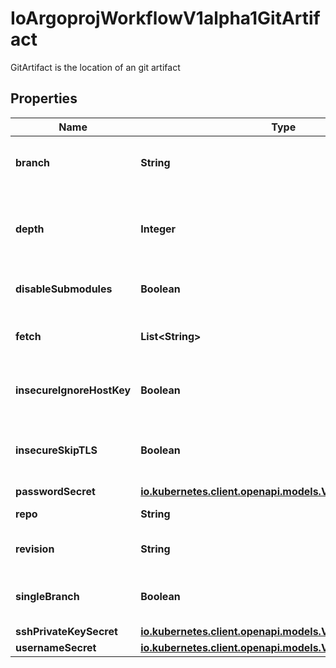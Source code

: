 

# IoArgoprojWorkflowV1alpha1GitArtifact

GitArtifact is the location of an git artifact

## Properties

Name | Type | Description | Notes
------------ | ------------- | ------------- | -------------
**branch** | **String** | Branch is the branch to fetch when &#x60;SingleBranch&#x60; is enabled |  [optional]
**depth** | **Integer** | Depth specifies clones/fetches should be shallow and include the given number of commits from the branch tip |  [optional]
**disableSubmodules** | **Boolean** | DisableSubmodules disables submodules during git clone |  [optional]
**fetch** | **List&lt;String&gt;** | Fetch specifies a number of refs that should be fetched before checkout |  [optional]
**insecureIgnoreHostKey** | **Boolean** | InsecureIgnoreHostKey disables SSH strict host key checking during git clone |  [optional]
**insecureSkipTLS** | **Boolean** | InsecureSkipTLS disables server certificate verification resulting in insecure HTTPS connections |  [optional]
**passwordSecret** | [**io.kubernetes.client.openapi.models.V1SecretKeySelector**](io.kubernetes.client.openapi.models.V1SecretKeySelector.md) |  |  [optional]
**repo** | **String** | Repo is the git repository | 
**revision** | **String** | Revision is the git commit, tag, branch to checkout |  [optional]
**singleBranch** | **Boolean** | SingleBranch enables single branch clone, using the &#x60;branch&#x60; parameter |  [optional]
**sshPrivateKeySecret** | [**io.kubernetes.client.openapi.models.V1SecretKeySelector**](io.kubernetes.client.openapi.models.V1SecretKeySelector.md) |  |  [optional]
**usernameSecret** | [**io.kubernetes.client.openapi.models.V1SecretKeySelector**](io.kubernetes.client.openapi.models.V1SecretKeySelector.md) |  |  [optional]



